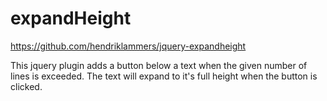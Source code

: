 # expandHeight

https://github.com/hendriklammers/jquery-expandheight

This jquery plugin adds a button below a text when the given number of lines is exceeded.
The text will expand to it's full height when the button is clicked.